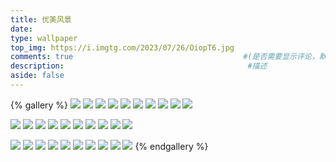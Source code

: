 ```yaml
---
title: 优美风景
date: 
type: wallpaper
top_img: https://i.imgtg.com/2023/07/26/OiopT6.jpg
comments: true                                      #(是否需要显示评论，默认true)
description:                                         #描述
aside: false
---
```


{% gallery %}
![](http://p2.qhimg.com/bdm/0_0_100/t019ca75cd449be50c1.jpg)
![](http://p8.qhimg.com/bdm/0_0_100/t017bdaabc52301aa0b.jpg)
![](http://p2.qhimg.com/bdm/0_0_100/t01593365222eb4780e.jpg)
![](http://p0.qhimg.com/bdm/0_0_100/t018ffab4c6eb805d71.jpg)
![](http://p0.qhimg.com/bdm/0_0_100/t01d381b84989b61f26.jpg)
![](http://p5.qhimg.com/bdm/0_0_100/t019404583900f8af87.jpg)
![](http://p3.qhimg.com/bdm/0_0_100/t016661fc8f30828f23.jpg)
![](http://p1.qhimg.com/bdm/0_0_100/t01f5f9ac90775f3eb4.jpg)
![](http://p6.qhimg.com/bdm/0_0_100/t01c9fe65f261df797f.jpg)
![](http://p7.qhimg.com/bdm/0_0_100/t01222f0c410cbb8b96.jpg)

![](http://p2.qhimg.com/bdm/0_0_100/t01268d07576bfee5f4.jpg)
![](http://p2.qhimg.com/bdm/0_0_100/t0166e451c18014de01.jpg)
![](http://p5.qhimg.com/bdm/0_0_100/t016154772296c50b2f.jpg)
![](http://p2.qhimg.com/bdm/0_0_100/t0130b799bb3613a585.jpg)
![](http://p1.qhimg.com/bdm/0_0_100/t01a5409e3d82843be3.jpg)
![](http://p4.qhimg.com/bdm/0_0_100/t010e919364dd8bc948.jpg)
![](http://p7.qhimg.com/bdm/0_0_100/t01cab8a03a90d6f556.jpg)
![](http://p1.qhimg.com/bdm/0_0_100/t01d27d2331c02f93ce.jpg)
![](http://p9.qhimg.com/bdm/0_0_100/t01cb086937ed8b276b.jpg)
![](http://p4.qhimg.com/bdm/0_0_100/t01efc2356038b055b6.jpg)

![](http://p8.qhimg.com/bdm/0_0_100/t016bc918bb341e1dbf.jpg)
![](http://p1.qhimg.com/bdm/0_0_100/t01516b5e5da651b3ba.jpg)
![](http://p0.qhimg.com/bdm/0_0_100/t01175bb8812ed52c13.jpg)
![](http://p6.qhimg.com/bdm/0_0_100/t01e08f10f1cc788c85.jpg)
![](http://p4.qhimg.com/bdm/0_0_100/t013ae3682ed9811842.jpg)
![](http://p4.qhimg.com/bdm/0_0_100/t014e4e01785d477303.jpg)
![](http://p5.qhimg.com/bdm/0_0_100/t01d716bb4e3c18ab82.jpg)
![](http://p4.qhimg.com/bdm/0_0_100/t013e3bb1f61b664764.jpg)
![](http://p5.qhimg.com/bdm/0_0_100/t017c09c46ae234b5ba.jpg)
![](http://p1.qhimg.com/bdm/0_0_100/t01c27d42c762f5a79b.jpg)
{% endgallery %}
